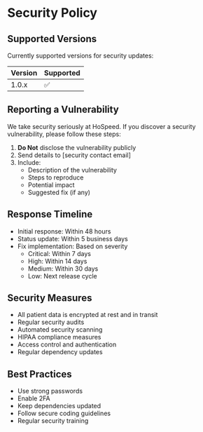 # Security Policy

## Supported Versions

Currently supported versions for security updates:

| Version | Supported          |
| ------- | ------------------ |
| 1.0.x   | :white_check_mark: |

## Reporting a Vulnerability

We take security seriously at HoSpeed. If you discover a security vulnerability, please follow these steps:

1. **Do Not** disclose the vulnerability publicly
2. Send details to [security contact email]
3. Include:
   - Description of the vulnerability
   - Steps to reproduce
   - Potential impact
   - Suggested fix (if any)

## Response Timeline

- Initial response: Within 48 hours
- Status update: Within 5 business days
- Fix implementation: Based on severity
  - Critical: Within 7 days
  - High: Within 14 days
  - Medium: Within 30 days
  - Low: Next release cycle

## Security Measures

- All patient data is encrypted at rest and in transit
- Regular security audits
- Automated security scanning
- HIPAA compliance measures
- Access control and authentication
- Regular dependency updates

## Best Practices

- Use strong passwords
- Enable 2FA
- Keep dependencies updated
- Follow secure coding guidelines
- Regular security training 